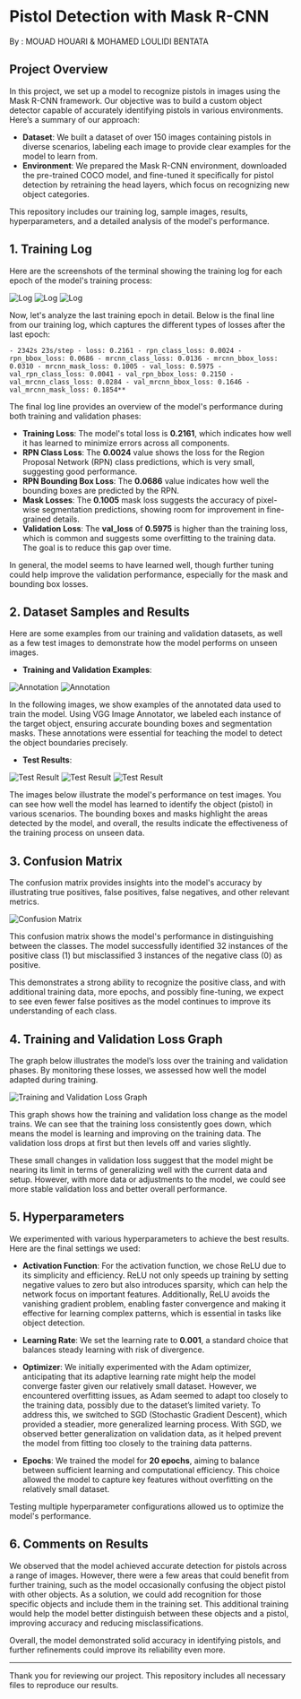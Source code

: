 
# Pistol Detection with Mask R-CNN

By : MOUAD HOUARI & MOHAMED LOULIDI BENTATA

## Project Overview

In this project, we set up a model to recognize pistols in images using the Mask R-CNN framework. Our objective was to build a custom object detector capable of accurately identifying pistols in various environments. Here’s a summary of our approach:

- **Dataset**: We built a dataset of over 150 images containing pistols in diverse scenarios, labeling each image to provide clear examples for the model to learn from.
- **Environment**: We prepared the Mask R-CNN environment, downloaded the pre-trained COCO model, and fine-tuned it specifically for pistol detection by retraining the head layers, which focus on recognizing new object categories.

This repository includes our training log, sample images, results, hyperparameters, and a detailed analysis of the model's performance.

## 1. Training Log
Here are the screenshots of the terminal showing the training log for each epoch of the model's training process:

![Log](./Mask_RCNN/images/Screenshot_Log_1.png) ![Log](./Mask_RCNN/images/Screenshot_Log_2.png) ![Log](./Mask_RCNN/images/Screenshot_Log_3.png)


Now, let's analyze the last training epoch in detail. Below is the final line from our training log, which captures the different types of losses after the last epoch:
```
- 2342s 23s/step - loss: 0.2161 - rpn_class_loss: 0.0024 - rpn_bbox_loss: 0.0686 - mrcnn_class_loss: 0.0136 - mrcnn_bbox_loss: 0.0310 - mrcnn_mask_loss: 0.1005 - val_loss: 0.5975 - val_rpn_class_loss: 0.0041 - val_rpn_bbox_loss: 0.2150 - val_mrcnn_class_loss: 0.0284 - val_mrcnn_bbox_loss: 0.1646 - val_mrcnn_mask_loss: 0.1854**
```

The final log line provides an overview of the model's performance during both training and validation phases:

- **Training Loss**: The model's total loss is **0.2161**, which indicates how well it has learned to minimize errors across all components.
- **RPN Class Loss**: The **0.0024** value shows the loss for the Region Proposal Network (RPN) class predictions, which is very small, suggesting good performance.
- **RPN Bounding Box Loss**: The **0.0686** value indicates how well the bounding boxes are predicted by the RPN.
- **Mask Losses**: The **0.1005** mask loss suggests the accuracy of pixel-wise segmentation predictions, showing room for improvement in fine-grained details.
- **Validation Loss**: The **val_loss** of **0.5975** is higher than the training loss, which is common and suggests some overfitting to the training data. The goal is to reduce this gap over time.

In general, the model seems to have learned well, though further tuning could help improve the validation performance, especially for the mask and bounding box losses.

## 2. Dataset Samples and Results

Here are some examples from our training and validation datasets, as well as a few test images to demonstrate how the model performs on unseen images.

- **Training and Validation Examples**: 

![Annotation](./Mask_RCNN/images/annotation1.png) ![Annotation](./Mask_RCNN/images/annotation2.png)

In the following images, we show examples of the annotated data used to train the model. Using VGG Image Annotator, we labeled each instance of the target object, ensuring accurate bounding boxes and segmentation masks. These annotations were essential for teaching the model to detect the object boundaries precisely.

- **Test Results**: 

![Test Result](./Mask_RCNN/images/Test1.jpg) ![Test Result](./Mask_RCNN/images/Test2.jpg) ![Test Result](./Mask_RCNN/images/Test3.jpg)

The images below illustrate the model's performance on test images. You can see how well the model has learned to identify the object (pistol) in various scenarios. The bounding boxes and masks highlight the areas detected by the model, and overall, the results indicate the effectiveness of the training process on unseen data.

## 3. Confusion Matrix

The confusion matrix provides insights into the model's accuracy by illustrating true positives, false positives, false negatives, and other relevant metrics.

![Confusion Matrix](./Mask_RCNN/images/confusion_matrix.jpg)

This confusion matrix shows the model's performance in distinguishing between the classes. The model successfully identified 32 instances of the positive class (1) but misclassified 3 instances of the negative class (0) as positive. 

This demonstrates a strong ability to recognize the positive class, and with additional training data, more epochs, and possibly fine-tuning, we expect to see even fewer false positives as the model continues to improve its understanding of each class.


## 4. Training and Validation Loss Graph

The graph below illustrates the model’s loss over the training and validation phases. By monitoring these losses, we assessed how well the model adapted during training.

![Training and Validation Loss Graph](./Mask_RCNN/images/Training_and_Validation_Loss_Graph.jpg)


This graph shows how the training and validation loss change as the model trains. We can see that the training loss consistently goes down, which means the model is learning and improving on the training data. The validation loss drops at first but then levels off and varies slightly. 

These small changes in validation loss suggest that the model might be nearing its limit in terms of generalizing well with the current data and setup. However, with more data or adjustments to the model, we could see more stable validation loss and better overall performance.

## 5. Hyperparameters

We experimented with various hyperparameters to achieve the best results. Here are the final settings we used:

- **Activation Function**: For the activation function, we chose ReLU due to its simplicity and efficiency. ReLU not only speeds up training by setting negative values to zero but also introduces sparsity, which can help the network focus on important features. Additionally, ReLU avoids the vanishing gradient problem, enabling faster convergence and making it effective for learning complex patterns, which is essential in tasks like object detection.

- **Learning Rate**: We set the learning rate to **0.001**, a standard choice that balances steady learning with risk of divergence. 
- **Optimizer**: We initially experimented with the Adam optimizer, anticipating that its adaptive learning rate might help the model converge faster given our relatively small dataset. However, we encountered overfitting issues, as Adam seemed to adapt too closely to the training data, possibly due to the dataset’s limited variety. To address this, we switched to SGD (Stochastic Gradient Descent), which provided a steadier, more generalized learning process. With SGD, we observed better generalization on validation data, as it helped prevent the model from fitting too closely to the training data patterns.

- **Epochs**:  We trained the model for **20 epochs**, aiming to balance between sufficient learning and computational efficiency. This choice allowed the model to capture key features without overfitting on the relatively small dataset.


Testing multiple hyperparameter configurations allowed us to optimize the model's performance.

## 6. Comments on Results

We observed that the model achieved accurate detection for pistols across a range of images. However, there were a few areas that could benefit from further training, such as the model occasionally confusing the object pistol with other objects. As a solution, we could add recognition for those specific objects and include them in the training set. This additional training would help the model better distinguish between these objects and a pistol, improving accuracy and reducing misclassifications.

Overall, the model demonstrated solid accuracy in identifying pistols, and further refinements could improve its reliability even more.

---

Thank you for reviewing our project. This repository includes all necessary files to reproduce our results.




